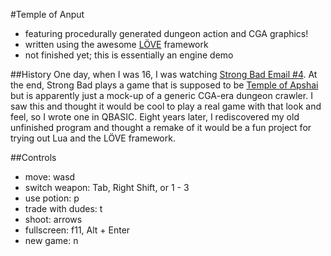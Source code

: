 #Temple of Anput
* featuring procedurally generated dungeon action and CGA graphics!
* written using the awesome [LÖVE](http://love2d.org) framework
* not finished yet; this is essentially an engine demo

##History
One day, when I was 16, I was watching
[Strong Bad Email #4](http://www.homestarrunner.com/sbemail4.html).  At the
end, Strong Bad plays a game that is supposed to be
[Temple of Apshai](http://en.wikipedia.org/wiki/Temple_of_Apshai) but is
apparently just a mock-up of a generic CGA-era dungeon crawler.  I saw this and
thought it would be cool to play a real game with that look and feel, so I
wrote one in QBASIC.  Eight years later, I rediscovered my old unfinished
program and thought a remake of it would be a fun project for trying out Lua
and the LÖVE framework.

##Controls
* move: wasd
* switch weapon: Tab, Right Shift, or 1 - 3
* use potion: p
* trade with dudes: t
* shoot: arrows
* fullscreen: f11, Alt + Enter
* new game: n
